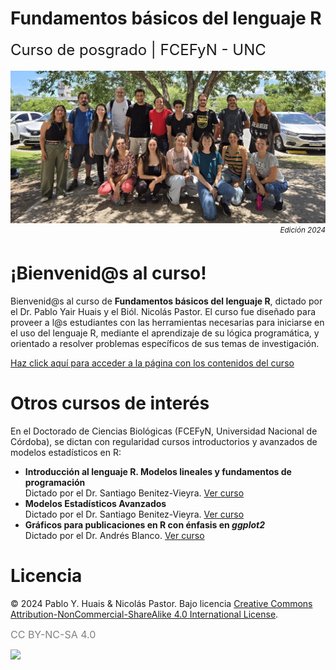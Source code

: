 # Fundamentos básicos del lenguaje R

<font size=5>Curso de posgrado | FCEFyN - UNC</font>

<p align="center" style="margin: 0; padding: 0;">
<img src="pics/foto_2024.jpg" style="padding: 5px 0 5px 0; width: 66rem; max-width: 100%; height: auto; vertical-align: middle; border-style: none;"/>
</p>
<p align="right" style="margin: 0; padding: 0;">
<i><sup>Edición 2024</sup></i>
</p>

# ¡Bienvenid@s al curso!

Bienvenid@s al curso de **Fundamentos básicos del lenguaje R**, dictado
por el Dr. Pablo Yair Huais y el Biól. Nicolás Pastor. El curso fue
diseñado para proveer a l@s estudiantes con las herramientas necesarias
para iniciarse en el uso del lenguaje R, mediante el aprendizaje de su
lógica programática, y orientado a resolver problemas específicos de sus
temas de investigación.

[Haz click aquí para acceder a la página con los contenidos del
curso](https://curso-statscba.github.io/fundamentos_R/)

# Otros cursos de interés

En el Doctorado de Ciencias Biológicas (FCEFyN, Universidad Nacional de
Córdoba), se dictan con regularidad cursos introductorios y avanzados de
modelos estadísticos en R:

-   **Introducción al lenguaje R. Modelos lineales y fundamentos de
    programación** <br>Dictado por el Dr. Santiago Benitez-Vieyra.
    <a href="https://curso-statscba.github.io/curso-R/" target="_blank">Ver
    curso</a>
-   **Modelos Estadísticos Avanzados** <br>Dictado por el Dr. Santiago
    Benitez-Vieyra.
    <a href="https://curso-statscba.github.io/modelos_avanzados/"
    target="_blank">Ver curso</a>
-   **Gráficos para publicaciones en R con énfasis en *ggplot2***
    <br>Dictado por el Dr. Andrés Blanco.
    <a href="https://andresblanco-unc.github.io/curso_graficos_ggplot/"
    target="_blank">Ver curso</a>

# Licencia

© 2024 Pablo Y. Huais & Nicolás Pastor. Bajo licencia [Creative Commons
Attribution-NonCommercial-ShareAlike 4.0 International
License](http://creativecommons.org/licenses/by-nc-sa/4.0/).

<font size=3 color = "gray">CC BY-NC-SA 4.0</font>

<a href="http://creativecommons.org/licenses/by-nc-sa/4.0/" target="_blank">
<img src="https://licensebuttons.net/l/by-nc-sa/4.0/88x31.png"/></a>

